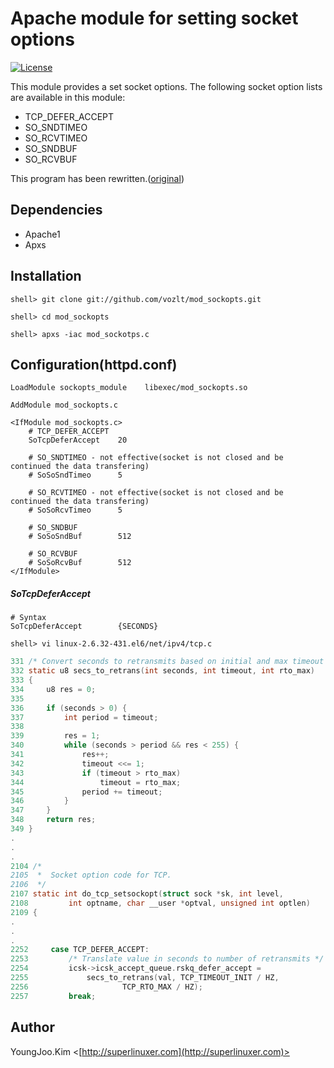 Apache module for setting socket options
==========

[![License](http://img.shields.io/badge/license-Apache%201.1-green.svg)](http://www.apache.org/licenses/LICENSE-1.1)

This module provides a set socket options.
The following socket option lists are available in this module:

* TCP_DEFER_ACCEPT
* SO_SNDTIMEO
* SO_RCVTIMEO
* SO_SNDBUF
* SO_RCVBUF

This program has been rewritten.([original](http://arctic.org/~dean/mod_sockopts/libapache-mod-sockopts-1.0/mod_sockopts.c))

## Dependencies
* Apache1
* Apxs

## Installation

```
shell> git clone git://github.com/vozlt/mod_sockopts.git
```

```
shell> cd mod_sockopts
```

```
shell> apxs -iac mod_sockotps.c
```

## Configuration(httpd.conf)

```ApacheConf
LoadModule sockopts_module    libexec/mod_sockopts.so

AddModule mod_sockopts.c

<IfModule mod_sockopts.c>
    # TCP_DEFER_ACCEPT
    SoTcpDeferAccept    20

    # SO_SNDTIMEO - not effective(socket is not closed and be continued the data transfering)
    # SoSoSndTimeo      5

    # SO_RCVTIMEO - not effective(socket is not closed and be continued the data transfering)
    # SoSoRcvTimeo      5

    # SO_SNDBUF
    # SoSoSndBuf        512

    # SO_RCVBUF
    # SoSoRcvBuf        512
</IfModule>
```

##### SoTcpDeferAccept
````ApacheConf
# Syntax
SoTcpDeferAccept        {SECONDS}
````

```
shell> vi linux-2.6.32-431.el6/net/ipv4/tcp.c
```
````C
331 /* Convert seconds to retransmits based on initial and max timeout */
332 static u8 secs_to_retrans(int seconds, int timeout, int rto_max)
333 {
334     u8 res = 0;
335 
336     if (seconds > 0) {
337         int period = timeout;
338 
339         res = 1;
340         while (seconds > period && res < 255) {
341             res++;
342             timeout <<= 1;
343             if (timeout > rto_max)
344                 timeout = rto_max;
345             period += timeout;
346         }
347     }
348     return res;
349 }
.
.
.
2104 /*
2105  *  Socket option code for TCP.
2106  */
2107 static int do_tcp_setsockopt(struct sock *sk, int level,
2108         int optname, char __user *optval, unsigned int optlen)
2109 {
.
.
.
2252     case TCP_DEFER_ACCEPT:
2253         /* Translate value in seconds to number of retransmits */
2254         icsk->icsk_accept_queue.rskq_defer_accept =
2255             secs_to_retrans(val, TCP_TIMEOUT_INIT / HZ,
2256                     TCP_RTO_MAX / HZ);
2257         break;
````

## Author
YoungJoo.Kim <[http://superlinuxer.com](http://superlinuxer.com)>
